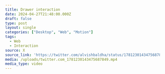 ```yaml
---
title: Drawer interaction
date: 2024-04-27T21:48:00.000Z
draft: false
type: post
layout: single
categories: ["Desktop", "Web", "Motion"]
tags:
  - Web
  - Interaction
source: X
source_link: 'https://twitter.com/alvishbaldha/status/1781230143475687849'
media: /uploads/twitter.com_1781230143475687849.mp4
media_type: video
---
```


